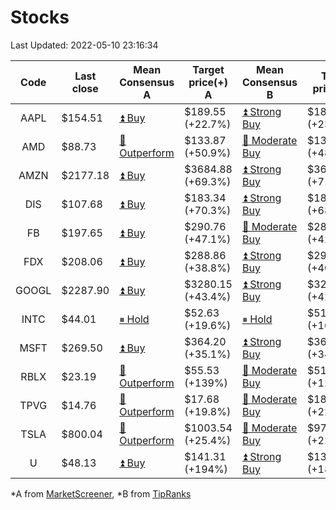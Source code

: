 # Stocks
Last Updated: 2022-05-10 23:16:34

|Code|Last close|Mean Consensus A|Target price(+) A|Mean Consensus B|Target price(+) B|
|:--:|-|-|-|-|-|
|AAPL|$154.51|[⏫ Buy](https://m.marketscreener.com/quote/stock/-4849/)|$189.55 (+22.7%)|[⏫ Strong Buy](https://www.tipranks.com/stocks/aapl/forecast)|$189.75 (+23.36%)|
|AMD|$88.73|[🔼 Outperform](https://m.marketscreener.com/quote/stock/-19475876/)|$133.87 (+50.9%)|[🔼 Moderate Buy](https://www.tipranks.com/stocks/amd/forecast)|$132.40 (+48.76%)|
|AMZN|$2177.18|[⏫ Buy](https://m.marketscreener.com/quote/stock/-12864605/)|$3684.88 (+69.3%)|[⏫ Strong Buy](https://www.tipranks.com/stocks/amzn/forecast)|$3695.95 (+71.19%)|
|DIS|$107.68|[⏫ Buy](https://m.marketscreener.com/quote/stock/-4842/)|$183.34 (+70.3%)|[⏫ Strong Buy](https://www.tipranks.com/stocks/dis/forecast)|$182.21 (+68.29%)|
|FB|$197.65|[⏫ Buy](https://m.marketscreener.com/quote/stock/-10547141/)|$290.76 (+47.1%)|[🔼 Moderate Buy](https://www.tipranks.com/stocks/fb/forecast)|$283.81 (+42.04%)|
|FDX|$208.06|[⏫ Buy](https://m.marketscreener.com/quote/stock/-12585/)|$288.86 (+38.8%)|[⏫ Strong Buy](https://www.tipranks.com/stocks/fdx/forecast)|$291.83 (+40.57%)|
|GOOGL|$2287.90|[⏫ Buy](https://m.marketscreener.com/quote/stock/-24203373/)|$3280.15 (+43.4%)|[⏫ Strong Buy](https://www.tipranks.com/stocks/googl/forecast)|$3270.47 (+42.97%)|
|INTC|$44.01|[⏸ Hold](https://m.marketscreener.com/quote/stock/-4829/)|$52.63 (+19.6%)|[⏸ Hold](https://www.tipranks.com/stocks/intc/forecast)|$51.10 (+16.14%)|
|MSFT|$269.50|[⏫ Buy](https://m.marketscreener.com/quote/stock/-4835/)|$364.20 (+35.1%)|[⏫ Strong Buy](https://www.tipranks.com/stocks/msft/forecast)|$360.81 (+34.12%)|
|RBLX|$23.19|[🔼 Outperform](https://m.marketscreener.com/quote/stock/-117793644/)|$55.53 (+139%)|[🔼 Moderate Buy](https://www.tipranks.com/stocks/rblx/forecast)|$51.80 (+123.37%)|
|TPVG|$14.76|[🔼 Outperform](https://m.marketscreener.com/quote/stock/-15933327/)|$17.68 (+19.8%)|[🔼 Moderate Buy](https://www.tipranks.com/stocks/tpvg/forecast)|$18.08 (+22.74%)|
|TSLA|$800.04|[🔼 Outperform](https://m.marketscreener.com/quote/stock/-6344549/)|$1003.54 (+25.4%)|[🔼 Moderate Buy](https://www.tipranks.com/stocks/tsla/forecast)|$977.54 (+22.19%)|
|U|$48.13|[⏫ Buy](https://m.marketscreener.com/quote/stock/-112492634/)|$141.31 (+194%)|[⏫ Strong Buy](https://www.tipranks.com/stocks/u/forecast)|$130.45 (+181.26%)|


*A from [MarketScreener](https://www.marketscreener.com), *B from [TipRanks](https://www.tipranks.com)
